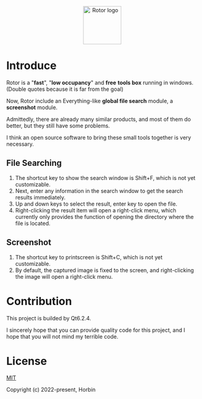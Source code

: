 <p align="center"><a href="https://github.com/Horbin-Magician/Rotor" target="_blank" rel="noopener noreferrer"><img width="100" src="https://fluctus.cc/static/dist/logo.png" alt="Rotor logo"></a></p>

# Introduce

Rotor is a "**fast**", "**low occupancy**" and **free** **tools box** running in windows. (Double quotes because it is far from the goal)

Now, Rotor include an Everything-like **global file search** module, a **screenshot** module. 

Admittedly, there are already many similar products, and most of them do better, but they still have some problems.

I think an open source software to bring these small tools together is very necessary.

## File Searching

1. The shortcut key to show the search window is Shift+F, which is not yet customizable.
2. Next, enter any information in the search window to get the search results immediately.
3. Up and down keys to select the result, enter key to open the file. 
4. Right-clicking the result item will open a right-click menu, which currently only provides the function of opening the directory where the file is located.

## Screenshot

1. The shortcut key to printscreen is Shift+C, which is not yet customizable.
2. By default, the captured image is fixed to the screen, and right-clicking the image will open a right-click menu.

# Contribution

This project is builded by Qt6.2.4.

I sincerely hope that you can provide quality code for this project, and I hope that you will not mind my terrible code.

# License

[MIT](https://opensource.org/licenses/MIT)

Copyright (c) 2022-present, Horbin
